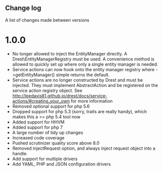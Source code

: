
Change log
-----------

A list of changes made between versions

# 1.0.0

- No longer allowed to inject the EntityManager directly. A Drest\EntityManagerRegistry must be used. A convenience method is allowed to quickly set up where only a single entity manager is needed.
- Service actions can now hook onto the entity manager registry where ->getEntityManager() simple returns the default.
- Service actions are no longer constructed by Drest and must be injected. They must implement AbstractAction and be registered on the service action registry object. See http://leedavis81.github.io/drest/docs/service-actions/#creating_your_own for more information
- Removed optional support for php 5.6
- Dropped support for php 5.3 (sorry, traits are really handy), which makes this a >= php 5.4 tool now
- Added support for HHVM
- Added support for php 7
- A large number of tidy up changes
- Increased code coverage
- Pushed scrutinizer quality score above 8.0
- Removed injectRequest option, and always inject request object into a handle. 
- Add support for multiple drivers
- Add YAML, PHP and JSON configuration drivers